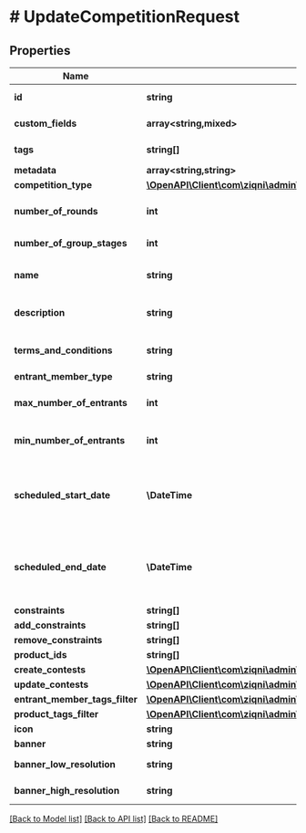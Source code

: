 # # UpdateCompetitionRequest

## Properties

Name | Type | Description | Notes
------------ | ------------- | ------------- | -------------
**id** | **string** | A unique system generated identifier |
**custom_fields** | **array<string,mixed>** | A list of id&#39;s used to add cutom fields | [optional]
**tags** | **string[]** | A list of id&#39;s used to tag models | [optional]
**metadata** | **array<string,string>** |  | [optional]
**competition_type** | [**\OpenAPI\Client\com\ziqni\admin\sdk\model\CompetitionType**](CompetitionType.md) |  | [optional]
**number_of_rounds** | **int** | Number of rounds to be played in a competition | [optional]
**number_of_group_stages** | **int** | Number of group stages | [optional]
**name** | **string** | A name or a name of a competition. Can be translated | [optional]
**description** | **string** | Description of the competition. Can be translated | [optional]
**terms_and_conditions** | **string** | Terms and conditions of a competition. Can be translated | [optional]
**entrant_member_type** | **string** |  | [optional]
**max_number_of_entrants** | **int** | Maximum number of partiipants allowed in a competition | [optional]
**min_number_of_entrants** | **int** | Maximum number of partiipants allowed in a competition | [optional]
**scheduled_start_date** | **\DateTime** | ISO8601 timestamp for when a Competition should start. All records are stored in UTC time zone | [optional]
**scheduled_end_date** | **\DateTime** | ISO8601 timestamp for when a Competition should end. All records are stored in UTC time zone | [optional]
**constraints** | **string[]** | Additional constraints | [optional]
**add_constraints** | **string[]** | Additional constraints | [optional]
**remove_constraints** | **string[]** | Additional constraints | [optional]
**product_ids** | **string[]** |  | [optional]
**create_contests** | [**\OpenAPI\Client\com\ziqni\admin\sdk\model\CreateContestForCompetitionRequest**](CreateContestForCompetitionRequest.md) |  | [optional]
**update_contests** | [**\OpenAPI\Client\com\ziqni\admin\sdk\model\UpdateContestRequest**](UpdateContestRequest.md) |  | [optional]
**entrant_member_tags_filter** | [**\OpenAPI\Client\com\ziqni\admin\sdk\model\DependantOn**](DependantOn.md) |  | [optional]
**product_tags_filter** | [**\OpenAPI\Client\com\ziqni\admin\sdk\model\DependantOn**](DependantOn.md) |  | [optional]
**icon** | **string** | Link to the icon | [optional]
**banner** | **string** | Link to the banner | [optional]
**banner_low_resolution** | **string** | Link to the bannerLowResolution | [optional]
**banner_high_resolution** | **string** | Link to the bannerHighResolution | [optional]

[[Back to Model list]](../../README.md#models) [[Back to API list]](../../README.md#endpoints) [[Back to README]](../../README.md)
